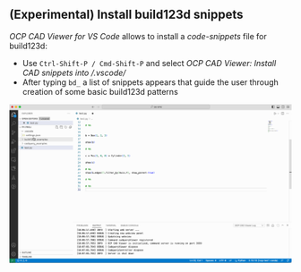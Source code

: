 ## (Experimental) Install build123d snippets

_OCP CAD Viewer for VS Code_ allows to install a _code-snippets_ file for build123d:

-   Use `Ctrl-Shift-P / Cmd-Shift-P` and select _OCP CAD Viewer: Install CAD snippets into <project>/.vscode/_
-   After typing `bd_` a list of snippets appears that guide the user through creation of some basic build123d patterns

![Use snippets](../screenshots/build123d_snippet.gif)